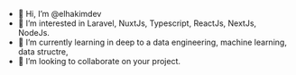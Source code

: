 - 👋 Hi, I’m @elhakimdev
- 👀 I’m interested in Laravel, NuxtJs, Typescript, ReactJs, NextJs, NodeJs.
- 🌱 I’m currently learning in deep to a data engineering, machine learning, data structre,
- 💞️ I’m looking to collaborate on your project. 
